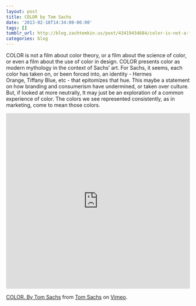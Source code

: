 ```yaml
---
layout: post
title: COLOR by Tom Sachs
date: '2013-02-18T14:34:00-06:00'
tags: []
tumblr_url: http://blog.zachtemkin.us/post/43419434684/color-is-not-a-film-about-color-theory-or-a-film
categories: blog
---
```


COLOR is not a film about color theory, or a film about the science of color, or even a film about the use of color in design.<!--break--> COLOR presents color as modern mythology in the context of Sachs’ art. For Sachs, it seems, each color has taken on, or been forced into, an identity - Hermes Orange, Tiffany Blue, etc - that epitomizes that hue. This maybe a statement on how branding and consumerism have undermined, or taken over culture. But, if looked at more neutrally, It may just be an exploration of a common experience of color. The colors we see represented consistently, as in marketing, come to mean those colors.

<p>
	<iframe src="https://player.vimeo.com/video/33998046" width="100%" height="480" frameborder="0" webkitallowfullscreen mozallowfullscreen allowfullscreen></iframe>
</p>
<p><a href="https://vimeo.com/33998046">COLOR. By Tom Sachs</a> from <a href="https://vimeo.com/tomsachs">Tom Sachs</a> on <a href="https://vimeo.com">Vimeo</a>.</p>